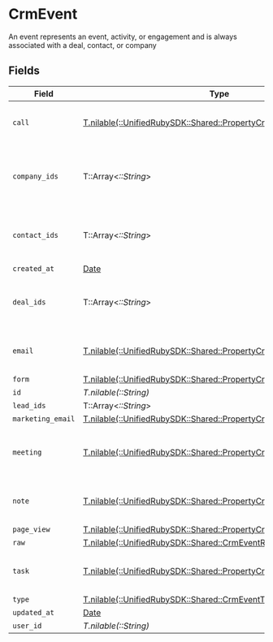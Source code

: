 # CrmEvent

An event represents an event, activity, or engagement and is always associated with a deal, contact, or company


## Fields

| Field                                                                                                                        | Type                                                                                                                         | Required                                                                                                                     | Description                                                                                                                  |
| ---------------------------------------------------------------------------------------------------------------------------- | ---------------------------------------------------------------------------------------------------------------------------- | ---------------------------------------------------------------------------------------------------------------------------- | ---------------------------------------------------------------------------------------------------------------------------- |
| `call`                                                                                                                       | [T.nilable(::UnifiedRubySDK::Shared::PropertyCrmEventCall)](../../models/shared/propertycrmeventcall.md)                     | :heavy_minus_sign:                                                                                                           | The call object, when type = call                                                                                            |
| `company_ids`                                                                                                                | T::Array<*::String*>                                                                                                         | :heavy_minus_sign:                                                                                                           | An array of company IDs associated with this event                                                                           |
| `contact_ids`                                                                                                                | T::Array<*::String*>                                                                                                         | :heavy_minus_sign:                                                                                                           | An array of contact IDs associated with this event                                                                           |
| `created_at`                                                                                                                 | [Date](https://ruby-doc.org/stdlib-2.6.1/libdoc/date/rdoc/Date.html)                                                         | :heavy_minus_sign:                                                                                                           | N/A                                                                                                                          |
| `deal_ids`                                                                                                                   | T::Array<*::String*>                                                                                                         | :heavy_minus_sign:                                                                                                           | An array of deal IDs associated with this event                                                                              |
| `email`                                                                                                                      | [T.nilable(::UnifiedRubySDK::Shared::PropertyCrmEventEmail)](../../models/shared/propertycrmeventemail.md)                   | :heavy_minus_sign:                                                                                                           | The email object, when type = email                                                                                          |
| `form`                                                                                                                       | [T.nilable(::UnifiedRubySDK::Shared::PropertyCrmEventForm)](../../models/shared/propertycrmeventform.md)                     | :heavy_minus_sign:                                                                                                           | N/A                                                                                                                          |
| `id`                                                                                                                         | *T.nilable(::String)*                                                                                                        | :heavy_minus_sign:                                                                                                           | N/A                                                                                                                          |
| `lead_ids`                                                                                                                   | T::Array<*::String*>                                                                                                         | :heavy_minus_sign:                                                                                                           | N/A                                                                                                                          |
| `marketing_email`                                                                                                            | [T.nilable(::UnifiedRubySDK::Shared::PropertyCrmEventMarketingEmail)](../../models/shared/propertycrmeventmarketingemail.md) | :heavy_minus_sign:                                                                                                           | N/A                                                                                                                          |
| `meeting`                                                                                                                    | [T.nilable(::UnifiedRubySDK::Shared::PropertyCrmEventMeeting)](../../models/shared/propertycrmeventmeeting.md)               | :heavy_minus_sign:                                                                                                           | The meeting object, when type = meeting                                                                                      |
| `note`                                                                                                                       | [T.nilable(::UnifiedRubySDK::Shared::PropertyCrmEventNote)](../../models/shared/propertycrmeventnote.md)                     | :heavy_minus_sign:                                                                                                           | The note object, when type = note                                                                                            |
| `page_view`                                                                                                                  | [T.nilable(::UnifiedRubySDK::Shared::PropertyCrmEventPageView)](../../models/shared/propertycrmeventpageview.md)             | :heavy_minus_sign:                                                                                                           | N/A                                                                                                                          |
| `raw`                                                                                                                        | [T.nilable(::UnifiedRubySDK::Shared::CrmEventRaw)](../../models/shared/crmeventraw.md)                                       | :heavy_minus_sign:                                                                                                           | N/A                                                                                                                          |
| `task`                                                                                                                       | [T.nilable(::UnifiedRubySDK::Shared::PropertyCrmEventTask)](../../models/shared/propertycrmeventtask.md)                     | :heavy_minus_sign:                                                                                                           | The task object, when type = task                                                                                            |
| `type`                                                                                                                       | [T.nilable(::UnifiedRubySDK::Shared::CrmEventType)](../../models/shared/crmeventtype.md)                                     | :heavy_minus_sign:                                                                                                           | N/A                                                                                                                          |
| `updated_at`                                                                                                                 | [Date](https://ruby-doc.org/stdlib-2.6.1/libdoc/date/rdoc/Date.html)                                                         | :heavy_minus_sign:                                                                                                           | N/A                                                                                                                          |
| `user_id`                                                                                                                    | *T.nilable(::String)*                                                                                                        | :heavy_minus_sign:                                                                                                           | N/A                                                                                                                          |